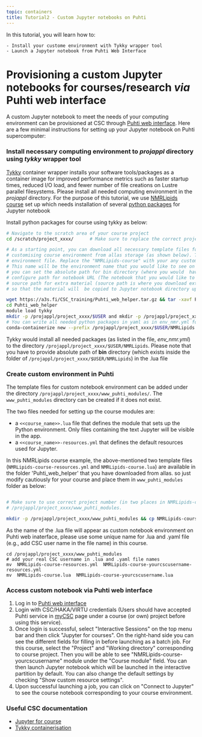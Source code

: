 ```yaml
---
topic: containers
title: Tutorial2 - Custom Jupyter notebooks on Puhti
---
```

In this tutorial, you will learn how to:

    - Install your custome environment with Tykky wrapper tool
    - Launch a Jupyter notebook from Puhti Web Interface


# Provisioning a custom Jupyter notebooks for courses/research *via* Puhti web interface 

A custom Jupyter notebook to meet the needs of your computing environment can
be provisioned at CSC through [Puhti web interface](https://www.puhti.csc.fi). Here are a few minimal instructions
for setting up your Jupyter notebook on Puhti supercomputer:

### Install necessary computing environment to *projappl* directory using *tykky* wrapper tool

[Tykky](https://docs.csc.fi/computing/containers/tykky/) container wrapper installs your software tools/packages  as a container
image for improved performance metrics such as faster startup times, reduced I/O load, and fewer number of file creations on 
Lustre parallel filesystems. Please install all needed computing environment in the *projappl* directory. For the purpose of 
this tutorial, we use [NMRLipids course](https://www.helsinki.fi/en/researchgroups/biophysical-chemistry/nmrlipids-summer-school-2022) 
set up which needs installation of several [python packages](https://raw.githubusercontent.com/CSCfi/Puhti_gui_tutorial/master/env_nmr.yml) 
for Jupyter notebook 

Install python packages for course using tykky as below:
```bash
# Navigate to the scratch area of your course project 
cd /scratch/project_xxxx/      # Make sure to replace the correct project number here

# As a starting point, you can download all necessary template files for the 
# customising course environment from allas storage (as shown below). The file NMRLipids-course.lua (i.e., coursename.lua) is a module 
# environment file. Replace the "NMRLipids-course" with your any custom name in the file name of .lua file. 
# This name will be the environment name that you would like to see on Puhti web interface. Inside  of the .lua file, 
# you can set the absolute path for bin directory (where you would  have installed all the python packages using tykky),
# configure path for notebook URL (The notebook that you would like to see when you launch Jupyter notebook) and  optional
# source path for extra material (source path is where you download extra matrial on scratch area and refer to the path 
# so that the material will  be copied to Jupyter notebook directory upon launching notebook).

wget https://a3s.fi/CSC_training/Puhti_web_helper.tar.gz && tar -xavf Puhti_web_helper
cd Puhti_web_helper
module load tykky
mkdir -p /projappl/project_xxxx/$USER and mkdir -p /projappl/project_xxxx/$USER/NMRLipids  
# You can write all needed python packages in yaml as in env_nmr.yml for NMRLpids course and install with tykky
conda-containerize new --prefix /projappl/project_xxxx/$USER/NMRLipids  env_nmr.yml  #  Installation can take for a while
```
Tykky would install all needed packages (as listed in the file, *env_nmr.yml*) to the directory `/projappl/project_xxxx/$USER/NMRLipids`. 
Please note that you have to provide absolute path of **bin** directory  (which exists inside the folder of `/projappl/project_xxxx/$USER/NMRLipids`) in the .lua file

### Create custom environment in Puhti

The template files for custom notebook environment can be added under the directory `/projappl/project_xxxx/www_puhti_modules/`. The `www_puhti_modules` directory can be created if it does not exist.

The two files needed for setting up the course modules are:
   - a `<<course_name>>.lua` file that defines the module that sets up the Python environment. Only files containing the text Jupyter will be visible in the app.
   - a `<<course_name>>-resources.yml` that defines the default resources used for Jupyter.
  
In this NMRLipids course example, the above-mentioned two template files (`NMRLipids-course-resources.yml` and `NMRLipids-course.lua`) are available in the folder 'Puhti_web_helper' that you have downloaded from allas. so just modify cautiously for your course and place them in `www_puhti_modules` folder as below:

```bash

# Make sure to use correct project number (in two places in NMRLipids-course.lua file) and your CSC username in the the copied files in
# /projappl/project_xxxx/www_puhti_modules.

mkdir -p /projappl/project_xxxx/www_puhti_modules && cp NMRLipids-course-resources.yml NMRLipids-course.lua /projappl/project_xxxx/www_puhti_modules

```
As the name of the .lua file will appear as custom notebook environment on Puhti web inaterface, please use some unique name  for .lua and .yaml file 
(e.g., add CSC user name in the file name) in this course.

```
cd /projappl/project_xxxx/www_puhti_modules
# add your real CSC username in .lua and .yaml file names
mv  NMRLipids-course-resources.yml  NMRLipids-course-yourcscusername-resources.yml
mv  NMRLipids-course.lua  NMRLipids-course-yourcscusername.lua 
```

### Access custom notebook via Puhti web interface

1. Log in to [Puhti web interface](https://www.puhti.csc.fi)
2. Login with CSC/HAKA/VIRTU credentials (Users should have accepted Puhti service in [myCSC](https://my.csc.fi/welcome) 
   page under a course (or own) project before using this service). 
3. Once login is successful, select "Interactive Sessions" on the top menu bar and then click "Jupyter for courses". 
 On the right-hand side you can see the different fields for filling in before launching as a batch job. For this course, select 
 the "Project" and "Working directory" corresponding to course project. Then you will be able to see "NMRLipids-course-yourcscusername" 
 module under the "Course module" field. You can then launch Jupyter notebook which will be launched in the 
 interactive partition by default. You can also change the default settings by checking "Show custom resource settings".
4. Upon successful launching a job, you can click on "Connect to Jupyter" to see the course notebook corresponding to 
  your course environment.

###  Useful CSC documentation

- [Jupyter for course](https://docs.csc.fi/computing/webinterface/jupyter-for-courses/)
- [Tykky containerisation](https://docs.csc.fi/computing/containers/tykky/)



